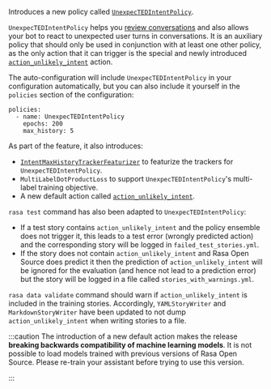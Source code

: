 Introduces a new policy called [`UnexpecTEDIntentPolicy`](./policies.mdx#unexpected-intent-policy).

`UnexpecTEDIntentPolicy` helps you [review conversations](./conversation-driven-development.mdx#review)
 and also allows your bot to react to unexpected user turns in conversations.
 It is an auxiliary policy that should only be used in conjunction with
 at least one other policy, as the only action that it can trigger
 is the special and newly introduced
 [`action_unlikely_intent`](./default-actions.mdx#action_unlikely_intent) action.

 The auto-configuration will include `UnexpecTEDIntentPolicy` in your
 configuration automatically, but you can also include it yourself
 in the `policies` section of the configuration:

 ```
 policies:
   - name: UnexpecTEDIntentPolicy
     epochs: 200
     max_history: 5
 ```

As part of the feature, it also introduces:

- [`IntentMaxHistoryTrackerFeaturizer`](./policies.mdx#3-intent-max-history)
  to featurize the trackers for `UnexpecTEDIntentPolicy`.
- `MultiLabelDotProductLoss` to support `UnexpecTEDIntentPolicy`'s multi-label training objective.
- A new default action called [`action_unlikely_intent`](./default-actions.mdx#action_unlikely_intent).


`rasa test` command has also been adapted to `UnexpecTEDIntentPolicy`:

- If a test story contains `action_unlikely_intent` and the policy ensemble does not trigger it, this leads to
  a test error (wrongly predicted action) and the corresponding story will be logged in `failed_test_stories.yml`.
- If the story does not contain `action_unlikely_intent` and Rasa Open Source does predict it then
  the prediction of `action_unlikely_intent` will be ignored for the evaluation (and hence not lead
  to a prediction error) but the story will be logged in a file called `stories_with_warnings.yml`.


`rasa data validate` command should warn if `action_unlikely_intent` is
included in the training stories. Accordingly, `YAMLStoryWriter` and `MarkdownStoryWriter` have been updated to not dump `action_unlikely_intent` when writing stories to a file.

:::caution
The introduction of a new default action makes the release **breaking backwards compatibility of machine learning models**.
It is not possible to load models trained with previous versions of Rasa Open Source. Please re-train
your assistant before trying to use this version.

:::